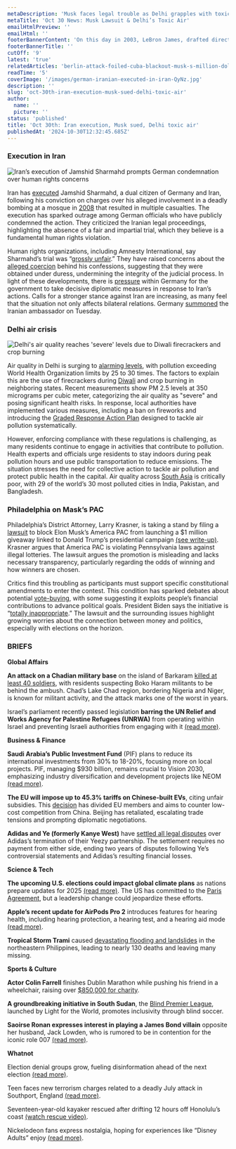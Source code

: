 ```yaml
---
metaDescription: 'Musk faces legal trouble as Delhi grapples with toxic air. Major headlines from Oct 30 in this briefing.'
metaTitle: 'Oct 30 News: Musk Lawsuit & Delhi’s Toxic Air'
emailHtmlPreview: ''
emailHtml: ''
footerBannerContent: 'On this day in 2003, LeBron James, drafted directly out of high school, made his NBA debut with the Cleveland Cavaliers.'
footerBannerTitle: ''
cutOff: '9'
latest: 'true'
relatedArticles: 'berlin-attack-foiled-cuba-blackout-musk-s-million-dollar-move'
readTime: '5'
coverImage: '/images/german-iranian-executed-in-iran-QyNz.jpg'
description: ''
slug: 'oct-30th-iran-execution-musk-sued-delhi-toxic-air'
author:
  name: ''
  picture: ''
status: 'published'
title: 'Oct 30th: Iran execution, Musk sued, Delhi toxic air'
publishedAt: '2024-10-30T12:32:45.685Z'
---
```


### Execution in Iran

![Iran’s execution of Jamshid Sharmahd prompts German condemnation over human rights concerns](/images/german-iranian-executed-in-iran-E5OT.jpg)

Iran has [executed](https://www.dw.com/en/iran-executes-german-iranian-jamshid-sharmahd/a-70622205) Jamshid Sharmahd, a dual citizen of Germany and Iran, following his conviction on charges over his alleged involvement in a deadly bombing at a mosque in [2008](https://jamestown.org/brief/iranian-monarchist-group-claims-responsibility-for-shiraz-mosque-attack/) that resulted in multiple casualties. The execution has sparked outrage among German officials who have publicly condemned the action. They criticized the Iranian legal proceedings, highlighting the absence of a fair and impartial trial, which they believe is a fundamental human rights violation.

Human rights organizations, including Amnesty International, say Sharmahd’s trial was “[grossly unfair](https://www.amnesty.org/en/documents/mde13/6642/2023/en/).” They have raised concerns about the [alleged coercion](https://www.fidh.org/en/region/asia/iran/iran-new-report-demands-end-to-the-rampant-use-of-forced-confessions) behind his confessions, suggesting that they were obtained under duress, undermining the integrity of the judicial process. In light of these developments, there is [pressure](https://www.euronews.com/2024/10/29/could-berlin-have-saved-jamshid-sharmahd-from-execution-in-iran) within Germany for the government to take decisive diplomatic measures in response to Iran’s actions. Calls for a stronger stance against Iran are increasing, as many feel that the situation not only affects bilateral relations. Germany [summoned](https://www.theguardian.com/world/2024/oct/29/berlin-summons-iran-ambassador-over-execution-of-german-iranian-jamshid-sharmahd) the Iranian ambassador on Tuesday.

### Delhi air crisis

![Delhi's air quality reaches 'severe' levels due to Diwali firecrackers and crop burning](/images/dehli-air-pollution-worsens-cwMj.jpg)

Air quality in Delhi is surging to [alarming levels](https://www.bbc.com/news/articles/c2l99lzz8lwo), with pollution exceeding World Health Organization limits by 25 to 30 times. The factors to explain this are the use of firecrackers during [Diwali](https://www.livemint.com/news/india/diwali-2024-firecracker-ban-in-9-states-including-delhi-and-maharashtra-mumbai-says-no-to-sky-lanterns-bengaluru-11730174017863.html) and crop burning in neighboring states. Recent measurements show PM 2.5 levels at 350 micrograms per cubic meter, categorizing the air quality as "severe" and posing significant health risks. In response, local authorities have implemented various measures, including a ban on fireworks and introducing the [Graded Response Action Plan](https://indianexpress.com/article/upsc-current-affairs/upsc-essentials/knowledge-nugget-of-the-day-graded-response-action-plan-grap-9628150/#:~:text=Graded%20Response%20Action%20Plan%20\(GRAP\)%20is%20a%20set%20of%20emergency,category%20\(201%20to%20300\).%5C) designed to tackle air pollution systematically.

However, enforcing compliance with these regulations is challenging, as many residents continue to engage in activities that contribute to pollution. Health experts and officials urge residents to stay indoors during peak pollution hours and use public transportation to reduce emissions. The situation stresses the need for collective action to tackle air pollution and protect public health in the capital. Air quality across [South Asia](https://www.amnesty.org/en/latest/news/2024/03/global-widening-impact-of-climate-change-on-air-pollution-in-south-asia-requires-urgent-international-cooperation-and-assistance/#:~:text=Air%20quality%20in%20South%20Asia,the%20worst%20air%20quality%20globally.) is critically poor, with 29 of the world’s 30 most polluted cities in India, Pakistan, and Bangladesh.

### Philadelphia on Mask’s PAC

Philadelphia’s District Attorney, Larry Krasner, is taking a stand by filing a [lawsuit](https://www.bbc.com/news/articles/cg78ljxn8g7o) to block Elon Musk’s America PAC from launching a $1 million giveaway linked to Donald Trump’s presidential campaign [(see write-up)](https://www.presidentialsummary.com/archives/berlin-attack-foiled-cuba-blackout-musk-s-million-dollar-move). Krasner argues that America PAC is violating Pennsylvania laws against illegal lotteries. The lawsuit argues the promotion is misleading and lacks necessary transparency, particularly regarding the odds of winning and how winners are chosen.

Critics find this troubling as participants must support specific constitutional amendments to enter the contest. This condition has sparked debates about potential [vote-buying](https://eu.usatoday.com/story/news/politics/elections/2024/10/24/elon-musk-pay-1-million-daily-voters-trump/75822067007/), with some suggesting it exploits people’s financial contributions to advance political goals. President Biden says the initiative is “[totally inappropriate](https://www.newsweek.com/biden-elon-musk-voter-giveaway-1976174).” The lawsuit and the surrounding issues highlight growing worries about the connection between money and politics, especially with elections on the horizon.

### BRIEFS

**Global Affairs**

**An attack on a Chadian military base** on the island of Barkaram [killed at least 40 soldiers](https://www.bbc.com/news/articles/cz7wqqqvq2vo), with residents suspecting Boko Haram militants to be behind the ambush. Chad’s Lake Chad region, bordering Nigeria and Niger, is known for militant activity, and the attack marks one of the worst in years.

Israel’s parliament recently passed legislation **barring the UN Relief and Works Agency for Palestine Refugees (UNRWA)** from operating within Israel and preventing Israeli authorities from engaging with it [(read more)](https://edition.cnn.com/2024/10/28/middleeast/unrwa-israel-knesset-vote-ban-palestinians-intl/index.html).

**Business & Finance**

**Saudi Arabia’s Public Investment Fund** (PIF) plans to reduce its international investments from 30% to 18-20%, focusing more on local projects. PIF, managing $930 billion, remains crucial to Vision 2030, emphasizing industry diversification and development projects like NEOM [(read more)](https://www.inkl.com/news/report-liv-golf-unaffected-as-pif-plans-to-reduce-international-investments).

**The EU will impose up to 45.3% tariffs on Chinese-built EVs**, citing unfair subsidies. This [decision](https://www.wyomingnewsnow.tv/news/national/eu-slaps-extra-tariffs-of-up-to-35-3-on-chinese-evs/article_70da8618-0bef-5f64-9264-bd00415e3353.html) has divided EU members and aims to counter low-cost competition from China. Beijing has retaliated, escalating trade tensions and prompting diplomatic negotiations.

**Adidas and Ye (formerly Kanye West)** have [settled all legal disputes](https://www.billboard.com/pro/adidas-kanye-west-settle-legal-fight-yeezy-split/) over Adidas’s termination of their Yeezy partnership. The settlement requires no payment from either side, ending two years of disputes following Ye’s controversial statements and Adidas’s resulting financial losses.

**Science & Tech**

**The upcoming U.S. elections could impact global climate plans** as nations prepare updates for 2025 [(read more)](https://www.theverge.com/2024/10/24/24278402/us-presidential-election-trump-united-nations-climate-change-report). The US has committed to the [Paris Agreement](https://unfccc.int/process-and-meetings/the-paris-agreement), but a leadership change could jeopardize these efforts.

**Apple’s recent update for AirPods Pro 2** introduces features for hearing health, including hearing protection, a hearing test, and a hearing aid mode [(read more)](https://www.engadget.com/audio/headphones/apples-airpods-pro-hearing-health-tools-could-normalize-wearing-earbuds-everywhere-140054858.html).

**Tropical Storm Trami** caused [devastating flooding and landslides](https://edition.cnn.com/2024/10/28/climate/philippines-storm-trami-kristine-intl-hnk/index.html) in the northeastern Philippines, leading to nearly 130 deaths and leaving many missing.

**Sports & Culture**

**Actor Colin Farrell** finishes Dublin Marathon while pushing his friend in a wheelchair, raising over [$850,000 for charity](https://people.com/colin-farrell-dublin-marathon-emma-fogarty-finish-line-8735175).

**A groundbreaking initiative in South Sudan**, the [Blind Premier League](https://www.footboom1.com/en/news/football/2001833-transforming-lives-the-impact-of-south-sudan-s-blind-football-league), launched by Light for the World, promotes inclusivity through blind soccer.

**Saoirse Ronan expresses interest in playing a James Bond villain** opposite her husband, Jack Lowden, who is rumored to be in contention for the iconic role 007 [(read more)](https://www.vanityfair.com/hollywood/story/saoirse-ronan-bond-interview-outrun-blitz).

**Whatnot**

Election denial groups grow, fueling disinformation ahead of the next election [(read more)](https://www.wired.com/story/election-fraud-conspiracies-flooding-social-media/).

Teen faces new terrorism charges related to a deadly July attack in Southport, England [(read more)](https://edition.cnn.com/2024/10/29/uk/southport-attack-terrorism-charge-gbr-intl/index.html).

Seventeen-year-old kayaker rescued after drifting 12 hours off Honolulu’s coast [(watch rescue video)](https://www.goodnewsnetwork.org/17-year-old-rescued-after-12-hours-lost-in-rough-seas-clinging-to-a-capsized-kayak/).

Nickelodeon fans express nostalgia, hoping for experiences like “Disney Adults” enjoy [(read more)](https://www.thrillist.com/travel/nation/nickelodeon-adults-want-more-theme-parks).